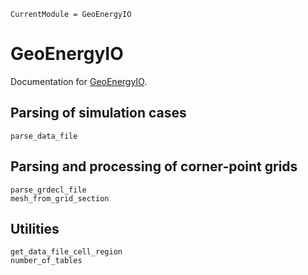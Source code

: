 ```@meta
CurrentModule = GeoEnergyIO
```

# GeoEnergyIO

Documentation for [GeoEnergyIO](https://github.com/sintefmath/GeoEnergyIO.jl).

## Parsing of simulation cases

```@docs
parse_data_file
```

## Parsing and processing of corner-point grids

```@docs
parse_grdecl_file
mesh_from_grid_section
```

## Utilities

```@docs
get_data_file_cell_region
number_of_tables
```

```@index
```
